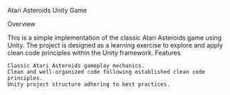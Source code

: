 Atari Asteroids Unity Game

Overview

This is a simple implementation of the classic Atari Asteroids game using Unity. The project is designed as a learning exercise to explore and apply clean code principles within the Unity framework.
Features

    Classic Atari Asteroids gameplay mechanics.
    Clean and well-organized code following established clean code principles.
    Unity project structure adhering to best practices.
